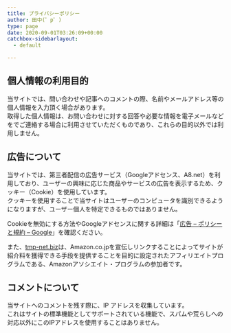 ```yaml
---
title: プライバシーポリシー
author: 田中(゜p゜)
type: page
date: 2020-09-01T03:26:09+00:00
catchbox-sidebarlayout:
  - default

---
```

## **個人情報の利用目的**

当サイトでは、問い合わせや記事へのコメントの際、名前やメールアドレス等の個人情報を入力頂く場合があります。  
取得した個人情報は、お問い合わせに対する回答や必要な情報を電子メールなどをでご連絡する場合に利用させていただくものであり、これらの目的以外では利用しません。

## **広告について**

当サイトでは、第三者配信の広告サービス（Googleアドセンス、A8.net）を利用しており、ユーザーの興味に応じた商品やサービスの広告を表示するため、クッキー（Cookie）を使用しています。  
クッキーを使用することで当サイトはユーザーのコンピュータを識別できるようになりますが、ユーザー個人を特定できるものではありません。

Cookieを無効にする方法やGoogleアドセンスに関する詳細は「<a href="https://policies.google.com/technologies/ads?gl=jp" target="_blank" rel="noreferrer noopener">広告 – ポリシーと規約 – Google</a>」を確認ください。

また、[tmp-net.biz][1]は、Amazon.co.jpを宣伝しリンクすることによってサイトが紹介料を獲得できる手段を提供することを目的に設定されたアフィリエイトプログラムである、Amazonアソシエイト・プログラムの参加者です。

## **コメントについて**

当サイトへのコメントを残す際に、IP アドレスを収集しています。  
これはサイトの標準機能としてサポートされている機能で、スパムや荒らしへの対応以外にこのIPアドレスを使用することはありません。

 [1]: https://tmp-net.biz/